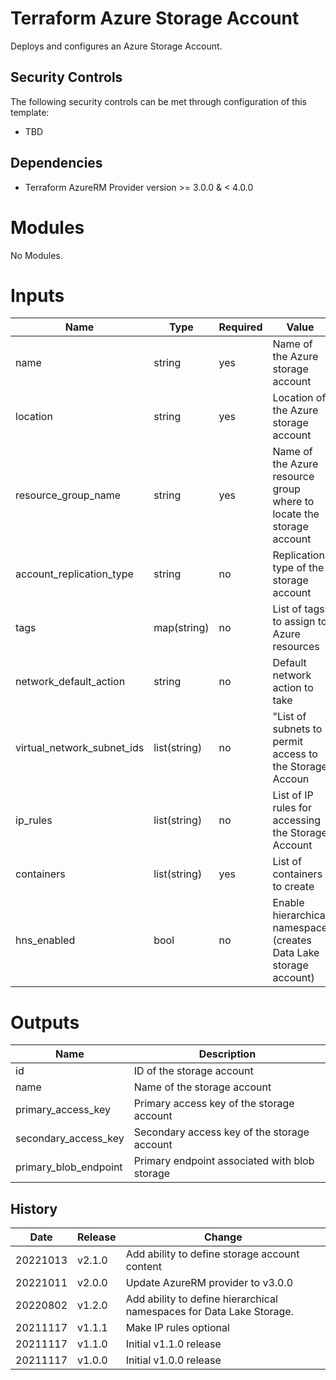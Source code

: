 # Terraform Azure Storage Account

Deploys and configures an Azure Storage Account.

## Security Controls

The following security controls can be met through configuration of this template:

- TBD

## Dependencies

- Terraform AzureRM Provider version >= 3.0.0 & < 4.0.0

# Modules

No Modules.

# Inputs

| Name                       | Type         | Required | Value                                                                |
| -------------------------- | ------------ | -------- | -------------------------------------------------------------------- |
| name                       | string       | yes      | Name of the Azure storage account                                    |
| location                   | string       | yes      | Location of the Azure storage account                                |
| resource_group_name        | string       | yes      | Name of the Azure resource group where to locate the storage account |
| account_replication_type   | string       | no       | Replication type of the storage account                              |
| tags                       | map(string)  | no       | List of tags to assign to Azure resources                            |
| network_default_action     | string       | no       | Default network action to take                                       |
| virtual_network_subnet_ids | list(string) | no       | "List of subnets to permit access to the Storage Accoun              |
| ip_rules                   | list(string) | no       | List of IP rules for accessing the Storage Account                   |
| containers                 | list(string) | yes      | List of containers to create                                         |
| hns_enabled                | bool         | no       | Enable hierarchical namespace (creates Data Lake storage account)    |

# Outputs

| Name                  | Description                                   |
| --------------------- | --------------------------------------------- |
| id                    | ID of the storage account                     |
| name                  | Name of the storage account                   |
| primary_access_key    | Primary access key of the storage account     |
| secondary_access_key  | Secondary access key of the storage account   |
| primary_blob_endpoint | Primary endpoint associated with blob storage |

## History

| Date     | Release | Change                                                               |
| -------- | ------- | -------------------------------------------------------------------- |
| 20221013 | v2.1.0  | Add ability to define storage account content                        |
| 20221011 | v2.0.0  | Update AzureRM provider to v3.0.0                                    |
| 20220802 | v1.2.0  | Add ability to define hierarchical namespaces for Data Lake Storage. |
| 20211117 | v1.1.1  | Make IP rules optional                                               |
| 20211117 | v1.1.0  | Initial v1.1.0 release                                               |
| 20211117 | v1.0.0  | Initial v1.0.0 release                                               |

